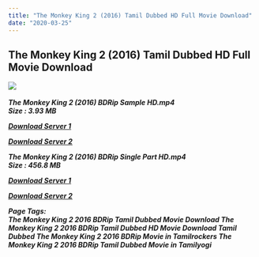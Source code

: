 ```yaml
---
title: "The Monkey King 2 (2016) Tamil Dubbed HD Full Movie Download"
date: "2020-03-25"
---
```


## The Monkey King 2 (2016) Tamil Dubbed HD Full Movie Download

![](https://images.moviebuff.com/d683af34-9f72-4279-8285-0dcd87adb63f?w=1000) 

_**The Monkey King 2 (2016) BDRip Sample HD.mp4  
Size : 3.93 MB**_

[_**Download Server 1**_](http://du1.wetransfer.vip/files/Tamil{fd620c6e78cfff08ebfb4d2d3131a235617ba7e0206610644c5f25f325d4dc51}20Dubbed{fd620c6e78cfff08ebfb4d2d3131a235617ba7e0206610644c5f25f325d4dc51}20Movies/Tamil{fd620c6e78cfff08ebfb4d2d3131a235617ba7e0206610644c5f25f325d4dc51}20Recent{fd620c6e78cfff08ebfb4d2d3131a235617ba7e0206610644c5f25f325d4dc51}20Dubbed{fd620c6e78cfff08ebfb4d2d3131a235617ba7e0206610644c5f25f325d4dc51}20Movies/The{fd620c6e78cfff08ebfb4d2d3131a235617ba7e0206610644c5f25f325d4dc51}20Monkey{fd620c6e78cfff08ebfb4d2d3131a235617ba7e0206610644c5f25f325d4dc51}20King{fd620c6e78cfff08ebfb4d2d3131a235617ba7e0206610644c5f25f325d4dc51}202{fd620c6e78cfff08ebfb4d2d3131a235617ba7e0206610644c5f25f325d4dc51}20(2016)/The{fd620c6e78cfff08ebfb4d2d3131a235617ba7e0206610644c5f25f325d4dc51}20Monkey{fd620c6e78cfff08ebfb4d2d3131a235617ba7e0206610644c5f25f325d4dc51}20King{fd620c6e78cfff08ebfb4d2d3131a235617ba7e0206610644c5f25f325d4dc51}202{fd620c6e78cfff08ebfb4d2d3131a235617ba7e0206610644c5f25f325d4dc51}20(2016){fd620c6e78cfff08ebfb4d2d3131a235617ba7e0206610644c5f25f325d4dc51}20{fd620c6e78cfff08ebfb4d2d3131a235617ba7e0206610644c5f25f325d4dc51}20BDRip/The{fd620c6e78cfff08ebfb4d2d3131a235617ba7e0206610644c5f25f325d4dc51}20Monkey{fd620c6e78cfff08ebfb4d2d3131a235617ba7e0206610644c5f25f325d4dc51}20King{fd620c6e78cfff08ebfb4d2d3131a235617ba7e0206610644c5f25f325d4dc51}202{fd620c6e78cfff08ebfb4d2d3131a235617ba7e0206610644c5f25f325d4dc51}20(2016){fd620c6e78cfff08ebfb4d2d3131a235617ba7e0206610644c5f25f325d4dc51}20{fd620c6e78cfff08ebfb4d2d3131a235617ba7e0206610644c5f25f325d4dc51}20BDRip{fd620c6e78cfff08ebfb4d2d3131a235617ba7e0206610644c5f25f325d4dc51}20Sample{fd620c6e78cfff08ebfb4d2d3131a235617ba7e0206610644c5f25f325d4dc51}20HD.mp4)

[_**Download Server 2**_](http://du1.wetransfer.vip/files/Tamil{fd620c6e78cfff08ebfb4d2d3131a235617ba7e0206610644c5f25f325d4dc51}20Dubbed{fd620c6e78cfff08ebfb4d2d3131a235617ba7e0206610644c5f25f325d4dc51}20Movies/Tamil{fd620c6e78cfff08ebfb4d2d3131a235617ba7e0206610644c5f25f325d4dc51}20Recent{fd620c6e78cfff08ebfb4d2d3131a235617ba7e0206610644c5f25f325d4dc51}20Dubbed{fd620c6e78cfff08ebfb4d2d3131a235617ba7e0206610644c5f25f325d4dc51}20Movies/The{fd620c6e78cfff08ebfb4d2d3131a235617ba7e0206610644c5f25f325d4dc51}20Monkey{fd620c6e78cfff08ebfb4d2d3131a235617ba7e0206610644c5f25f325d4dc51}20King{fd620c6e78cfff08ebfb4d2d3131a235617ba7e0206610644c5f25f325d4dc51}202{fd620c6e78cfff08ebfb4d2d3131a235617ba7e0206610644c5f25f325d4dc51}20(2016)/The{fd620c6e78cfff08ebfb4d2d3131a235617ba7e0206610644c5f25f325d4dc51}20Monkey{fd620c6e78cfff08ebfb4d2d3131a235617ba7e0206610644c5f25f325d4dc51}20King{fd620c6e78cfff08ebfb4d2d3131a235617ba7e0206610644c5f25f325d4dc51}202{fd620c6e78cfff08ebfb4d2d3131a235617ba7e0206610644c5f25f325d4dc51}20(2016){fd620c6e78cfff08ebfb4d2d3131a235617ba7e0206610644c5f25f325d4dc51}20{fd620c6e78cfff08ebfb4d2d3131a235617ba7e0206610644c5f25f325d4dc51}20BDRip/The{fd620c6e78cfff08ebfb4d2d3131a235617ba7e0206610644c5f25f325d4dc51}20Monkey{fd620c6e78cfff08ebfb4d2d3131a235617ba7e0206610644c5f25f325d4dc51}20King{fd620c6e78cfff08ebfb4d2d3131a235617ba7e0206610644c5f25f325d4dc51}202{fd620c6e78cfff08ebfb4d2d3131a235617ba7e0206610644c5f25f325d4dc51}20(2016){fd620c6e78cfff08ebfb4d2d3131a235617ba7e0206610644c5f25f325d4dc51}20{fd620c6e78cfff08ebfb4d2d3131a235617ba7e0206610644c5f25f325d4dc51}20BDRip{fd620c6e78cfff08ebfb4d2d3131a235617ba7e0206610644c5f25f325d4dc51}20Sample{fd620c6e78cfff08ebfb4d2d3131a235617ba7e0206610644c5f25f325d4dc51}20HD.mp4)

_**The Monkey King 2 (2016) BDRip Single Part HD.mp4  
Size : 456.8 MB**_

[_**Download Server 1**_](http://du1.wetransfer.vip/files/Tamil{fd620c6e78cfff08ebfb4d2d3131a235617ba7e0206610644c5f25f325d4dc51}20Dubbed{fd620c6e78cfff08ebfb4d2d3131a235617ba7e0206610644c5f25f325d4dc51}20Movies/Tamil{fd620c6e78cfff08ebfb4d2d3131a235617ba7e0206610644c5f25f325d4dc51}20Recent{fd620c6e78cfff08ebfb4d2d3131a235617ba7e0206610644c5f25f325d4dc51}20Dubbed{fd620c6e78cfff08ebfb4d2d3131a235617ba7e0206610644c5f25f325d4dc51}20Movies/The{fd620c6e78cfff08ebfb4d2d3131a235617ba7e0206610644c5f25f325d4dc51}20Monkey{fd620c6e78cfff08ebfb4d2d3131a235617ba7e0206610644c5f25f325d4dc51}20King{fd620c6e78cfff08ebfb4d2d3131a235617ba7e0206610644c5f25f325d4dc51}202{fd620c6e78cfff08ebfb4d2d3131a235617ba7e0206610644c5f25f325d4dc51}20(2016)/The{fd620c6e78cfff08ebfb4d2d3131a235617ba7e0206610644c5f25f325d4dc51}20Monkey{fd620c6e78cfff08ebfb4d2d3131a235617ba7e0206610644c5f25f325d4dc51}20King{fd620c6e78cfff08ebfb4d2d3131a235617ba7e0206610644c5f25f325d4dc51}202{fd620c6e78cfff08ebfb4d2d3131a235617ba7e0206610644c5f25f325d4dc51}20(2016){fd620c6e78cfff08ebfb4d2d3131a235617ba7e0206610644c5f25f325d4dc51}20{fd620c6e78cfff08ebfb4d2d3131a235617ba7e0206610644c5f25f325d4dc51}20BDRip/The{fd620c6e78cfff08ebfb4d2d3131a235617ba7e0206610644c5f25f325d4dc51}20Monkey{fd620c6e78cfff08ebfb4d2d3131a235617ba7e0206610644c5f25f325d4dc51}20King{fd620c6e78cfff08ebfb4d2d3131a235617ba7e0206610644c5f25f325d4dc51}202{fd620c6e78cfff08ebfb4d2d3131a235617ba7e0206610644c5f25f325d4dc51}20(2016){fd620c6e78cfff08ebfb4d2d3131a235617ba7e0206610644c5f25f325d4dc51}20{fd620c6e78cfff08ebfb4d2d3131a235617ba7e0206610644c5f25f325d4dc51}20BDRip{fd620c6e78cfff08ebfb4d2d3131a235617ba7e0206610644c5f25f325d4dc51}20Single{fd620c6e78cfff08ebfb4d2d3131a235617ba7e0206610644c5f25f325d4dc51}20Part{fd620c6e78cfff08ebfb4d2d3131a235617ba7e0206610644c5f25f325d4dc51}20HD.mp4)

[_**Download Server 2**_](http://du1.wetransfer.vip/files/Tamil{fd620c6e78cfff08ebfb4d2d3131a235617ba7e0206610644c5f25f325d4dc51}20Dubbed{fd620c6e78cfff08ebfb4d2d3131a235617ba7e0206610644c5f25f325d4dc51}20Movies/Tamil{fd620c6e78cfff08ebfb4d2d3131a235617ba7e0206610644c5f25f325d4dc51}20Recent{fd620c6e78cfff08ebfb4d2d3131a235617ba7e0206610644c5f25f325d4dc51}20Dubbed{fd620c6e78cfff08ebfb4d2d3131a235617ba7e0206610644c5f25f325d4dc51}20Movies/The{fd620c6e78cfff08ebfb4d2d3131a235617ba7e0206610644c5f25f325d4dc51}20Monkey{fd620c6e78cfff08ebfb4d2d3131a235617ba7e0206610644c5f25f325d4dc51}20King{fd620c6e78cfff08ebfb4d2d3131a235617ba7e0206610644c5f25f325d4dc51}202{fd620c6e78cfff08ebfb4d2d3131a235617ba7e0206610644c5f25f325d4dc51}20(2016)/The{fd620c6e78cfff08ebfb4d2d3131a235617ba7e0206610644c5f25f325d4dc51}20Monkey{fd620c6e78cfff08ebfb4d2d3131a235617ba7e0206610644c5f25f325d4dc51}20King{fd620c6e78cfff08ebfb4d2d3131a235617ba7e0206610644c5f25f325d4dc51}202{fd620c6e78cfff08ebfb4d2d3131a235617ba7e0206610644c5f25f325d4dc51}20(2016){fd620c6e78cfff08ebfb4d2d3131a235617ba7e0206610644c5f25f325d4dc51}20{fd620c6e78cfff08ebfb4d2d3131a235617ba7e0206610644c5f25f325d4dc51}20BDRip/The{fd620c6e78cfff08ebfb4d2d3131a235617ba7e0206610644c5f25f325d4dc51}20Monkey{fd620c6e78cfff08ebfb4d2d3131a235617ba7e0206610644c5f25f325d4dc51}20King{fd620c6e78cfff08ebfb4d2d3131a235617ba7e0206610644c5f25f325d4dc51}202{fd620c6e78cfff08ebfb4d2d3131a235617ba7e0206610644c5f25f325d4dc51}20(2016){fd620c6e78cfff08ebfb4d2d3131a235617ba7e0206610644c5f25f325d4dc51}20{fd620c6e78cfff08ebfb4d2d3131a235617ba7e0206610644c5f25f325d4dc51}20BDRip{fd620c6e78cfff08ebfb4d2d3131a235617ba7e0206610644c5f25f325d4dc51}20Single{fd620c6e78cfff08ebfb4d2d3131a235617ba7e0206610644c5f25f325d4dc51}20Part{fd620c6e78cfff08ebfb4d2d3131a235617ba7e0206610644c5f25f325d4dc51}20HD.mp4)

_**Page Tags:  
The Monkey King 2 2016 BDRip Tamil Dubbed Movie Download The Monkey King 2 2016 BDRip Tamil Dubbed HD Movie Download Tamil Dubbed The Monkey King 2 2016 BDRip Movie in Tamilrockers The Monkey King 2 2016 BDRip Tamil Dubbed Movie in Tamilyogi**_
